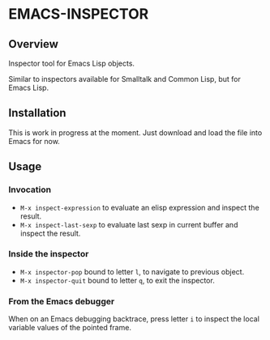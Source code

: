 # EMACS-INSPECTOR

## Overview

Inspector tool for Emacs Lisp objects.

Similar to inspectors available for Smalltalk and Common Lisp, but for Emacs Lisp.

## Installation

This is work in progress at the moment. Just download and load the file into Emacs for now.

## Usage

### Invocation

* `M-x inspect-expression` to evaluate an elisp expression and inspect the result.
* `M-x inspect-last-sexp` to evaluate last sexp in current buffer and inspect the result.

### Inside the inspector

* `M-x inspector-pop` bound to letter `l`, to navigate to previous object.
* `M-x inspector-quit` bound to letter `q`, to exit the inspector.

### From the Emacs debugger

When on an Emacs debugging backtrace, press letter `i` to inspect the local variable values of the pointed frame.
